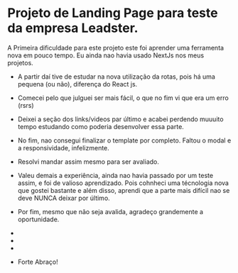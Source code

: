 # Projeto de Landing Page para teste da empresa Leadster.

A Primeira dificuldade para este projeto este foi aprender uma ferramenta nova em pouco tempo. Eu ainda nao havia usado NextJs nos meus projetos.
  - A partir daí tive de estudar na nova utilização da rotas, pois há uma pequena (ou não), diferença do React js.
  - Comecei pelo que julguei ser mais fácil, o que no fim vi que era um erro (rsrs)
  - Deixei a seção dos links/videos par último e acabei perdendo muuuito tempo estudando como poderia desenvolver essa parte.
  - No fim, nao consegui finalizar o template por completo. Faltou o modal e a responsividade, infelizmente.
  - Resolvi mandar assim mesmo para ser avaliado.
  - Valeu demais a experiência, ainda nao havia passado por um teste assim, e foi de valioso aprendizado. Pois cohnheci uma técnologia nova que gostei bastante e além disso, aprendi que a parte mais difícil nao se deve NUNCA deixar por último.

  - Por fim, mesmo que não seja avalida, agradeço grandemente a oportunidade.
  -
  -
  -
  - Forte Abraço!
